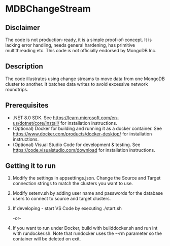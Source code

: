 # MDBChangeStream

## Disclaimer
The code is not production-ready, it is a simple proof-of-concept. It is lacking error handling, needs general hardening, has primitive multithreading etc. This code is not officially endorsed by MongoDB Inc.

## Description
The code illustrates using change streams to move data from one MongoDB cluster to another. It batches data writes to avoid excessive network roundtrips.

## Prerequisites
- .NET 8.0 SDK. See https://learn.microsoft.com/en-us/dotnet/core/install/ for installation instructions.
- (Optional) Docker for building and running it as a docker container. See https://www.docker.com/products/docker-desktop/ for installation instructions.
- (Optional) Visual Studio Code for development & testing. See https://code.visualstudio.com/download for installation instructions.

## Getting it to run
1. Modify the settings in appsettings.json. Change the Source and Target connection strings to match the clusters you want to use.
2. Modify setenv.sh by adding user name and passwords for the database users to connect to source and target clusters.
3. If developing - start VS Code by executing ./start.sh
 
   -or-

4. If you want to run under Docker, build with builddocker.sh and run int with rundocker.sh. Note that rundocker uses the --rm parameter so the container will be deleted on exit.